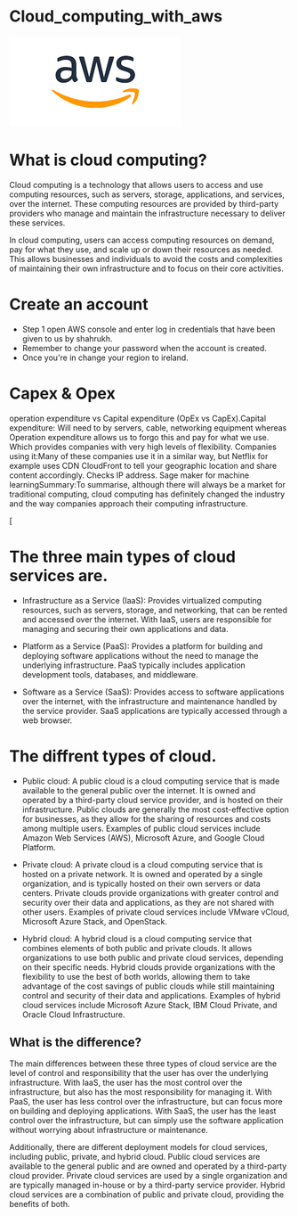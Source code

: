 # Cloud_computing_with_aws


![img.png](img.png)

# What is cloud computing?
Cloud computing is a technology that allows users to access and use computing resources, such as servers, storage, applications, and services, over the internet. These computing resources are provided by third-party providers who manage and maintain the infrastructure necessary to deliver these services.

In cloud computing, users can access computing resources on demand, pay for what they use, and scale up or down their resources as needed. This allows businesses and individuals to avoid the costs and complexities of maintaining their own infrastructure and to focus on their core activities.





# Create an account

- Step 1 open AWS console and enter log in credentials that have been given to us by shahrukh.
- Remember to change your password when the account is created.
- Once you're in change your region to ireland.


# Capex & Opex


operation expenditure vs Capital expenditure (OpEx vs CapEx).Capital expenditure: Will need to by servers, cable, networking equipment whereas Operation expenditure allows us to forgo this and pay for what we use. Which provides companies with very high levels of flexibility. Companies using it:Many of these companies use it in a similar way, but Netflix for example uses CDN CloudFront to tell your geographic location and share content accordingly. Checks IP address. Sage maker for machine learningSummary:To summarise, although there will always be a market for traditional computing, cloud computing has definitely changed the industry and the way companies approach their computing infrastructure. 

[

# The three main types of cloud services are.

- Infrastructure as a Service (IaaS): Provides virtualized computing resources, such as servers, storage, and networking, that can be rented and accessed over the internet. With IaaS, users are responsible for managing and securing their own applications and data.


- Platform as a Service (PaaS): Provides a platform for building and deploying software applications without the need to manage the underlying infrastructure. PaaS typically includes application development tools, databases, and middleware.



- Software as a Service (SaaS): Provides access to software applications over the internet, with the infrastructure and maintenance handled by the service provider. SaaS applications are typically accessed through a web browser.



# The diffrent types of cloud.

- Public cloud: A public cloud is a cloud computing service that is made available to the general public over the internet. It is owned and operated by a third-party cloud service provider, and is hosted on their infrastructure. Public clouds are generally the most cost-effective option for businesses, as they allow for the sharing of resources and costs among multiple users. Examples of public cloud services include Amazon Web Services (AWS), Microsoft Azure, and Google Cloud Platform.



- Private cloud: A private cloud is a cloud computing service that is hosted on a private network. It is owned and operated by a single organization, and is typically hosted on their own servers or data centers. Private clouds provide organizations with greater control and security over their data and applications, as they are not shared with other users. Examples of private cloud services include VMware vCloud, Microsoft Azure Stack, and OpenStack.
 


- Hybrid cloud: A hybrid cloud is a cloud computing service that combines elements of both public and private clouds. It allows organizations to use both public and private cloud services, depending on their specific needs. Hybrid clouds provide organizations with the flexibility to use the best of both worlds, allowing them to take advantage of the cost savings of public clouds while still maintaining control and security of their data and applications. Examples of hybrid cloud services include Microsoft Azure Stack, IBM Cloud Private, and Oracle Cloud Infrastructure.


## What is the difference? 

The main differences between these three types of cloud service are the level of control and responsibility that the user has over the underlying infrastructure. With IaaS, the user has the most control over the infrastructure, but also has the most responsibility for managing it. With PaaS, the user has less control over the infrastructure, but can focus more on building and deploying applications. With SaaS, the user has the least control over the infrastructure, but can simply use the software application without worrying about infrastructure or maintenance.

Additionally, there are different deployment models for cloud services, including public, private, and hybrid cloud. Public cloud services are available to the general public and are owned and operated by a third-party cloud provider. Private cloud services are used by a single organization and are typically managed in-house or by a third-party service provider. Hybrid cloud services are a combination of public and private cloud, providing the benefits of both.